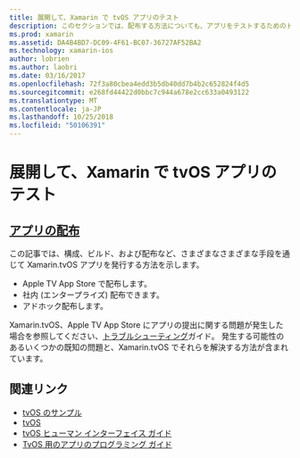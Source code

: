 ```yaml
---
title: 展開して、Xamarin で tvOS アプリのテスト
description: このセクションでは、配布する方法についても、アプリをテストするためのトピックについて説明します。 このトピックでは、デバッグ、テスト担当者と、Apple TV App Store にアプリケーションを公開する方法へのデプロイに使用されるツールなどが含まれます。
ms.prod: xamarin
ms.assetid: DA4B4BD7-DC09-4F61-BC07-36727AF52BA2
ms.technology: xamarin-ios
author: lobrien
ms.author: laobri
ms.date: 03/16/2017
ms.openlocfilehash: 72f3a80cbea4edd3b5db40dd7b4b2c652824f4d5
ms.sourcegitcommit: e268fd44422d0bbc7c944a678e2cc633a0493122
ms.translationtype: MT
ms.contentlocale: ja-JP
ms.lasthandoff: 10/25/2018
ms.locfileid: "50106391"
---
```

# <a name="deploying-and-testing-tvos-apps-in-xamarin"></a>展開して、Xamarin で tvOS アプリのテスト

## <a name="app-distributioniostvosdeploy-testapp-distributionindexmd"></a>[アプリの配布](~/ios/tvos/deploy-test/app-distribution/index.md)

この記事では、構成、ビルド、および配布など、さまざまなさまざまな手段を通じて Xamarin.tvOS アプリを発行する方法を示します。

- Apple TV App Store で配布します。
- 社内 (エンタープライズ) 配布できます。
- アドホック配布します。

Xamarin.tvOS、Apple TV App Store にアプリの提出に関する問題が発生した場合を参照してください、[トラブルシューティング](~/ios/tvos/troubleshooting.md)ガイド。 発生する可能性のあるいくつかの既知の問題と、Xamarin.tvOS でそれらを解決する方法が含まれています。

## <a name="related-links"></a>関連リンク

- [tvOS のサンプル](https://developer.xamarin.com/samples/tvos/all/)
- [tvOS](https://developer.apple.com/tvos/)
- [tvOS ヒューマン インターフェイス ガイド](https://developer.apple.com/tvos/human-interface-guidelines/)
- [TvOS 用のアプリのプログラミング ガイド](https://developer.apple.com/library/prerelease/tvos/documentation/General/Conceptual/AppleTV_PG/)
